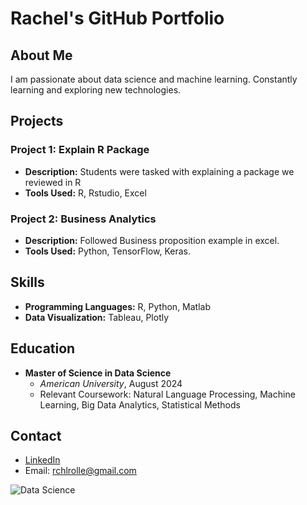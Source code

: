 # Rachel's  GitHub Portfolio

## About Me
I am passionate about data science and machine learning. Constantly learning and exploring new technologies.

## Projects
### Project 1: Explain R Package
- **Description:** Students were tasked with explaining a package we reviewed in R
- **Tools Used:** R, Rstudio, Excel


### Project 2: Business Analytics
- **Description:** Followed Business proposition example in excel. 
- **Tools Used:** Python, TensorFlow, Keras.


## Skills
- **Programming Languages:** R, Python, Matlab
- **Data Visualization:** Tableau, Plotly

## Education
- **Master of Science in Data Science**
  - *American University*, August 2024
  - Relevant Coursework: Natural Language Processing, Machine Learning, Big Data Analytics, Statistical Methods

## Contact
- [LinkedIn](https://www.linkedin.com/in/rachel-rolle-analyst/)
- Email: rchlrolle@gmail.com


![Data Science](https://image-url.com/data-science-image)
